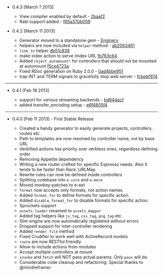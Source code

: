 
+ 0.4.3 [March ? 2013]

  - View compiler enabled by default - [2baaf2](https://github.com/espresso/espresso/commit/2baaf2)
  - Rabl support added - [f65a37bb059](https://github.com/espresso/espresso/commit/f65a37bb059)

+ 0.4.2 [March 11 2013]

  - Generator moved to a standalone gem - [Enginery](https://github.com/espresso/enginery)
  - helpers are now included via `helper` method - [ab2063461](https://github.com/espresso/espresso/commit/ab2063461)
  - `link_to` helper [db51c839](https://github.com/espresso/espresso/commit/db51c839cf2e1165bceb5d394b3706e53c59f0b4)
  - make index action to serve /index URL [fb763c64](https://github.com/espresso/espresso/commit/fb763c644092577627321a0d672e3cc060f9c9cf)
  - Added `reject_automount!` for controllers that should not be mounted at automount [f5ce4723a](https://github.com/espresso/espresso/commit/f5ce4723a)
  - Fixed RDoc generation on Ruby 2.0.0 - [0ad4bbe951](https://github.com/espresso/espresso/commit/0ad4bbe951)
  - trap INT and TERM signals to gracefully stop web server - [fcbebf974](https://github.com/espresso/espresso/commit/fcbebf9740a49065b31ad8d65dcc0d31cf80247b)

<hr>

+ 0.4.1 [Feb 18 2013]

  - support for various streaming backends - [bd844acf](https://github.com/espresso/espresso/commit/bd844acf)
  - added transfer_encoding setup - [e6f4805f4](https://github.com/espresso/espresso/commit/e6f4805f478050df9a7a1206e7ed8ae9b94da039)

<hr>

+ 0.4.0 [Feb 11 2013] - First Stable Release

  - Created a handy generator to easily generate projects, controllers, routes etc.
  - Path to templates are now resolved by controller name, not by base URL
  - Verbified actions has priority over verbless ones, regardless defining order
  - Removing Appetite dependency
  - Writing a new router crafted for specific Espresso needs. Also it tends to be faster than Rack::URLMap
  - Rewrite rules can now be defined inside controllers
  - Splitting codebase into `e-core` and `e-more`
  - Moved monkey-patches to e-ext
  - `format` now accepts only formats, not action names.
  - Added `format_for` to define formats for specific action.
  - Added `disable_format_for` to disable formats for specific action.
  - Sprockets support
  - `assets_loader` renamed to `assets_mapper`
  - Added tag helpers like `js_tag`, `css_tag`, `png_tag` etc.
  - Slim engine are now automatically registered without errors
  - Dropped support for inter-controller rendering
  - Added `render_file` method
  - Fixed Crudifier to work well with ActiveRecord models
  - `route` are now RESTful friendly
  - Allow to include actions from modules
  - Accept multiple controllers at mount
  - `invoke` and `fetch` will NOT pass actual params. Only `pass` will do.
  - Considerable code cleanup and refactoring. Special thanks to @mindreframer.
